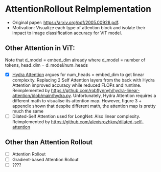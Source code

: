 # AttentionRollout ReImplementation
- Original paper: https://arxiv.org/pdf/2005.00928.pdf. 
- Motivation: Visualize each type of attention block and isolate their impact to image classification accuracy for ViT model.

     
## Other Attention in ViT:
Note that d_model = embed_dim already where d_model = number of tokens, head_dim = d_model/num_heads
- [x] [Hydra Attention](https://arxiv.org/abs/2209.07484) argues for num_heads = embed_dim to get linear complexity. Replacing 2 Self Attention layers from the back with  Hydra Attention improved accuracy while reduced FLOPs and runtime. Reimplemented by https://github.com/robflynnyh/hydra-linear-attention/blob/main/hydra.py. Unfortunately, Hydra Attention requires a different math to visualise its attention map. However, figure 3 + appendix shown that despite different math, the attention map is pretty much the same
- [ ] Dilated-Self Attention used for LongNet: Also linear complexity. Reimplemented by https://github.com/alexisrozhkov/dilated-self-attention  
          
## Other than Attention Rollout
- [ ] Attention Rollout
- [ ] Gradient-based Attention Rollout
- [ ] ????
